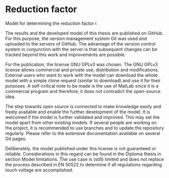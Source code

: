 # Reduction factor
Model for determining the reduction factor r.

The results and the developed model of this thesis are published on GitHub. For this purpose, the version management system Git was used and uploaded to the servers of GitHub. The advantage of the version control system in conjunction with the server is that subsequent changes can be tracked beyond this work and improvements are possible.

For the publication, the license GNU GPLv3 was chosen. The GNU GPLv3 license allows commercial and private use, distribution and modifications. External users who want to work with the model can download the whole model with a simple clone request (similar to download) and use it for their purposes. A self-critical note to be made is the use of MatLab since it is a commercial program and therefore, it does not contradict the open-source idea.

The step towards open source is connected to make knowledge easily and freely available and enable the further development of the model. It is welcomed if the model is further validated and improved. This may set the model apart from other existing models. If several people are working on the project, it is recommended to use branches and to update the repository regularly. Please refer to the extensive documentation available on several Git pages.

Deliberately, the model published under this license is not guaranteed or reliable. Considerations in this regard can be found in the Diploma thesis in section Model limitations. The use case is (still) limited and does not replace the process described in EN 50522 to determine if all regulations regarding touch voltage are accomplished.